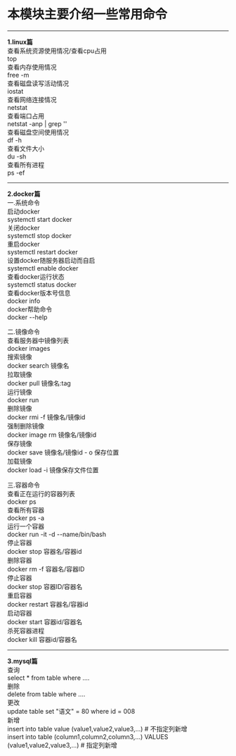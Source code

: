 # 本模块主要介绍一些常用命令  

---
**1.linux篇**  
  查看系统资源使用情况/查看cpu占用  
  top  
  查看内存使用情况  
  free -m  
  查看磁盘读写活动情况  
  iostat  
  查看网络连接情况  
  netstat  
  查看端口占用  
  netstat -anp | grep ''  
  查看磁盘空间使用情况  
  df -h  
  查看文件大小  
  du -sh  
  查看所有进程  
  ps -ef  

---
**2.docker篇**  
  一.系统命令  
  启动docker  
  systemctl start docker  
  关闭docker  
  systemctl stop docker  
  重启docker  
  systemctl restart docker  
  设置docker随服务器启动而自启  
  systemctl enable docker  
  查看docker运行状态  
  systemctl status docker  
  查看docker版本号信息  
  docker info  
  docker帮助命令  
  docker --help  
    
  二.镜像命令  
  查看服务器中镜像列表  
  docker images  
  搜索镜像  
  docker search 镜像名  
  拉取镜像  
  docker pull 镜像名:tag  
  运行镜像  
  docker run  
  删除镜像  
  docker rmi -f 镜像名/镜像id  
  强制删除镜像  
  docker image rm 镜像名/镜像id  
  保存镜像  
  docker save 镜像名/镜像id - o 保存位置  
  加载镜像  
  docker load -i 镜像保存文件位置  
  
  三.容器命令  
  查看正在运行的容器列表  
  docker ps  
  查看所有容器  
  docker ps -a  
  运行一个容器  
  docker run -it -d --name/bin/bash  
  停止容器  
  docker stop 容器名/容器id  
  删除容器  
  docker rm -f 容器名/容器ID  
  停止容器  
  docker stop 容器ID/容器名  
  重启容器  
  docker restart 容器名/容器id  
  启动容器  
  docker start 容器id/容器名  
  杀死容器进程  
  docker kill 容器id/容器名  

---
**3.mysql篇**  
  查询  
  select * from table where ....  
  删除  
  delete from table where ....  
  更改  
  update table set "语文" = 80 where id = 008  
  新增  
  insert into table value (value1,value2,value3,...) # 不指定列新增  
  insert into table (column1,column2,column3,...) VALUES (value1,value2,value3,...)  # 指定列新增  
  
